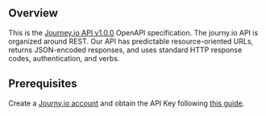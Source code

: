 ## Overview

This is the [Journey.io API v1.0.0](https://www.journey.io/) OpenAPI specification. The journy.io API is organized around REST. Our API has predictable resource-oriented URLs, returns JSON-encoded responses, and uses standard HTTP response codes, authentication, and verbs.
## Prerequisites

 Create a [Journy.io account](https://www.journey.io) and obtain the API Key following [this guide](https://developers.journy.io/#section/Authentication).
